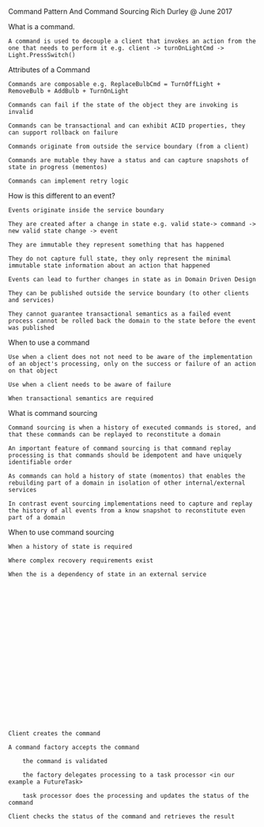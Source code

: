 Command Pattern And Command Sourcing
Rich Durley @ June 2017

What is a command.

    A command is used to decouple a client that invokes an action from the one that needs to perform it e.g. client -> turnOnLightCmd -> Light.PressSwitch()

Attributes of a Command

    Commands are composable e.g. ReplaceBulbCmd = TurnOffLight + RemoveBulb + AddBulb + TurnOnLight

    Commands can fail if the state of the object they are invoking is invalid

    Commands can be transactional and can exhibit ACID properties, they can support rollback on failure

    Commands originate from outside the service boundary (from a client)

    Commands are mutable they have a status and can capture snapshots of state in progress (mementos)

    Commands can implement retry logic

How is this different to an event?

    Events originate inside the service boundary

    They are created after a change in state e.g. valid state-> command -> new valid state change -> event

    They are immutable they represent something that has happened

    They do not capture full state, they only represent the minimal immutable state information about an action that happened

    Events can lead to further changes in state as in Domain Driven Design

    They can be published outside the service boundary (to other clients and services)

    They cannot guarantee transactional semantics as a failed event process cannot be rolled back the domain to the state before the event was published

When to use a command

    Use when a client does not not need to be aware of the implementation of an object's processing, only on the success or failure of an action on that object

    Use when a client needs to be aware of failure

    When transactional semantics are required

What is command sourcing

    Command sourcing is when a history of executed commands is stored, and that these commands can be replayed to reconstitute a domain

    An important feature of command sourcing is that command replay processing is that commands should be idempotent and have uniquely identifiable order

    As commands can hold a history of state (momentos) that enables the rebuilding part of a domain in isolation of other internal/external services

    In contrast event sourcing implementations need to capture and replay the history of all events from a know snapshot to reconstitute even part of a domain

When to use command sourcing

    When a history of state is required

    Where complex recovery requirements exist

    When the is a dependency of state in an external service






















    Client creates the command

    A command factory accepts the command

        the command is validated

        the factory delegates processing to a task processor <in our example a FutureTask>

        task processor does the processing and updates the status of the command

    Client checks the status of the command and retrieves the result


